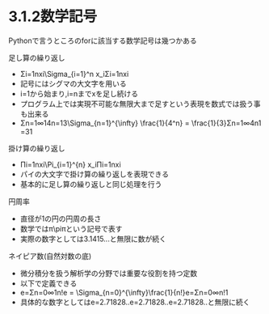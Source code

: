 # 3.1.2数学記号

Pythonで言うところのforに該当する数学記号は幾つかある<br>

足し算の繰り返し<br>
* Σi=1nxi\Sigma_{i=1}^n x_iΣi=1n​xi​
* 記号にはシグマの大文字を用いる
* i=1から始まり,i=nまでxを足し続ける
* プログラム上では実現不可能な無限大まで足すという表現を数式では扱う事も出来る
* Σn=1∞14n=13\Sigma_{n=1}^{\infty} \frac{1}{4^n} = \frac{1}{3}Σn=1∞​4n1​=31​

掛け算の繰り返し<br>
* Πi=1nxi\Pi_{i=1}^{n} x_iΠi=1n​xi​
* パイの大文字で掛け算の繰り返しを表現できる
* 基本的に足し算の繰り返しと同じ処理を行う


円周率<br>
* 直径が1の円の円周の長さ
* 数学ではπ\piπという記号で表す
* 実際の数字としては3.1415...と無限に数が続く

ネイピア数(自然対数の底)<br>
* 微分積分を扱う解析学の分野では重要な役割を持つ定数
* 以下で定義できる
* e=Σn=0∞1n!e = \Sigma_{n=0}^{\infty}\frac{1}{n!}e=Σn=0∞​n!1​
* 具体的な数字としてはe=2.71828..e=2.71828..e=2.71828..と無限に続く